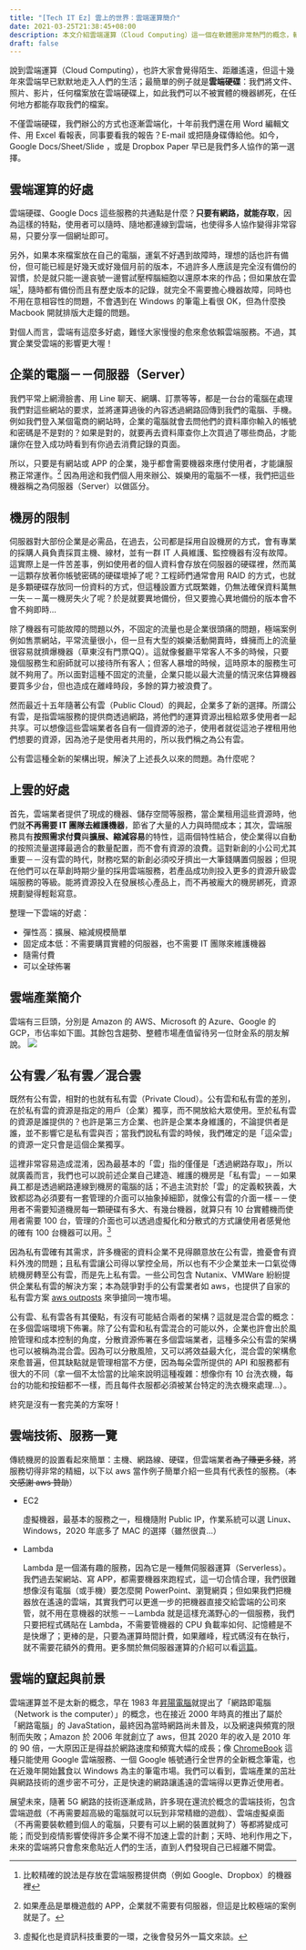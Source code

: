 ```yaml
---
title: "[Tech IT Ez] 雲上的世界：雲端運算簡介"
date: 2021-03-25T21:38:45+08:00
description: 本文介紹雲端運算（Cloud Computing）這一個在軟體圈非常熱門的概念，輔以商業角度說明為什麼企業紛紛在這幾年討論上雲的議題，希望能讓不懂技術的人也能了解其脈絡。
draft: false
---
```


說到雲端運算（Cloud Computing），也許大家會覺得陌生、距離遙遠，但這十幾年來雲端早已默默地走入人們的生活；最簡單的例子就是**雲端硬碟**：我們將文件、照片、影片，任何檔案放在雲端硬碟上，如此我們可以不被實體的機器綁死，在任何地方都能存取我們的檔案。

不僅雲端硬碟，我們辦公的方式也逐漸雲端化，十年前我們還在用 Word 編輯文件、用 Excel 看報表，同事要看我的報告？E-mail 或把隨身碟傳給他。如今，Google Docs/Sheet/Slide ，或是 Dropbox Paper 早已是我們多人協作的第一選擇。

## 雲端運算的好處

雲端硬碟、Google Docs 這些服務的共通點是什麼？**只要有網路，就能存取**，因為這樣的特點，使用者可以隨時、隨地都連線到雲端，也使得多人協作變得非常容易，只要分享一個網址即可。

另外，如果本來檔案放在自己的電腦，運氣不好遇到故障時，理想的話也許有備份，但可能已經是好幾天或好幾個月前的版本，不過許多人應該是完全沒有備份的習慣，於是就只能一邊哀號一邊嘗試壓榨腦細胞以還原本來的作品；但如果放在雲端[^1]，隨時都有備份而且有歷史版本的記錄，就完全不需要擔心機器故障，同時也不用在意相容性的問題，不會遇到在 Windows 的筆電上看很 OK，但為什麼換 Macbook 開就排版大走鐘的問題。

對個人而言，雲端有這麼多好處，難怪大家慢慢的愈來愈依賴雲端服務。不過，其實企業受雲端的影響更大喔！

## 企業的電腦－－伺服器（Server）

我們平常上網滑臉書、用 Line 聊天、網購、訂票等等，都是一台台的電腦在處理我們對這些網站的要求，並將運算過後的內容透過網路回傳到我們的電腦、手機。例如我們登入某個電商的網站時，企業的電腦就會去問他們的資料庫你輸入的帳號和密碼是不是對的？如果是對的，就要再去資料庫查你上次買過了哪些商品，才能讓你在登入成功時看到有你過去消費記錄的頁面。

所以，只要是有網站或 APP 的企業，幾乎都會需要機器來應付使用者，才能讓服務正常運作。[^2] 因為用途和我們個人用來辦公、娛樂用的電腦不一樣，我們把這些機器稱之為伺服器（Server）以做區分。

## 機房的限制

伺服器對大部份企業是必需品，在過去，公司都是採用自設機房的方式，會有專業的採購人員負責採買主機、線材，並有一群 IT 人員維護、監控機器有沒有故障。這實際上是一件苦差事，例如使用者的個人資料會存放在伺服器的硬碟裡，然而萬一這顆存放著你帳號密碼的硬碟壞掉了呢？工程師們通常會用 RAID 的方式，也就是多顆硬碟存放同一份資料的方式，但這種設置方式既繁雜，仍無法確保資料萬無一失－－萬一機房失火了呢？於是就要異地備份，但又要擔心異地備份的版本會不會不夠即時…

除了機器有可能故障的問題以外，不固定的流量也是企業很頭痛的問題，極端案例例如售票網站，平常流量很小，但一旦有大型的娛樂活動開賣時，蜂擁而上的流量很容易就擠爆機器（草東沒有門票QQ）。這就像餐廳平常客人不多的時候，只要幾個服務生和廚師就可以接待所有客人；但客人暴增的時候，這時原本的服務生可就不夠用了。所以面對這種不固定的流量，企業只能以最大流量的情況來估算機器要買多少台，但也造成在離峰時段，多餘的算力被浪費了。

然而最近十五年隨著公有雲（Public Cloud）的興起，企業多了新的選擇。所謂公有雲，是指雲端服務的提供商透過網路，將他們的運算資源出租給眾多使用者一起共享。可以想像這些雲端業者各自有一個資源的池子，使用者就從這池子裡租用他們想要的資源，因為池子是使用者共用的，所以我們稱之為公有雲。

公有雲這種全新的架構出現，解決了上述長久以來的問題。為什麼呢？

## 上雲的好處

首先，雲端業者提供了現成的機器、儲存空間等服務，當企業租用這些資源時，他們就**不再需要 IT 團隊去維護機器**，節省了大量的人力與時間成本；其次，雲端服務具有**按照需求付費**與**擴展、縮減容易**的特性，這兩個特性結合，使企業得以自動的按照流量選擇最適合的數量配置，而不會有資源的浪費。這對新創的小公司尤其重要－－沒有雲的時代，財務吃緊的新創必須咬牙擠出一大筆錢購置伺服器；但現在他們可以在草創時期少量的採用雲端服務，若產品成功則投入更多的資源升級雲端服務的等級。能將資源投入在發展核心產品上，而不再被龐大的機房綁死，資源規劃變得輕鬆寫意。

整理一下雲端的好處：

- 彈性高：擴展、縮減規模簡單
- 固定成本低：不需要購買實體的伺服器，也不需要 IT 團隊來維護機器
- 隨需付費
- 可以全球佈署

## 雲端產業簡介

雲端有三巨頭，分別是 Amazon 的 AWS、Microsoft 的 Azure、Google 的 GCP，市佔率如下圖。其餘包含趨勢、整體市場產值留待另一位財金系的朋友解說。
![](https://cdn.statcdn.com/Infographic/images/normal/18819.jpeg)

## 公有雲／私有雲／混合雲

既然有公有雲，相對的也就有私有雲（Private Cloud）。公有雲和私有雲的差別，在於私有雲的資源是指定的用戶（企業）獨享，而不開放給大眾使用。至於私有雲的資源是誰提供的？也許是第三方企業、也許是企業本身維護的，不論提供者是誰，並不影響它是私有雲與否；當我們說私有雲的時候，我們確定的是「這朵雲」的資源一定只會是這個企業獨享。

這裡非常容易造成混淆，因為最基本的「雲」指的僅僅是「透過網路存取」，所以就廣義而言，我們也可以說前述企業自己建造、維護的機房是「私有雲」－－如果員工都是透過網路連線到機房的電腦的話；不過主流對於「雲」的定義較狹義，大致都認為必須要有一套管理的介面可以抽象掉細節，就像公有雲的介面一樣－－使用者不需要知道機房每一顆硬碟有多大、有幾台機器，就算只有 10 台實體機而使用者需要 100 台，管理的介面也可以透過虛擬化和分散式的方式讓使用者感覺他的確有 100 台機器可以用。[^3]

因為私有雲確有其需求，許多機密的資料企業不見得願意放在公有雲，擔憂會有資料外洩的問題；且私有雲讓公司得以掌控全局，所以也有不少企業並未一口氣從傳統機房轉至公有雲，而是先上私有雲。一些公司包含 Nutanix、VMWare 紛紛提供企業私有雲的解決方案；本為競爭對手的公有雲業者如 aws，也提供了自家的私有雲方案 [aws outposts](https://aws.amazon.com/tw/outposts/) 來爭搶同一塊市場。

公有雲、私有雲各有其優點，有沒有可能結合兩者的架構？這就是混合雲的概念：在多個雲端環境下佈署。除了公有雲和私有雲混合的可能以外，企業也許會出於風險管理和成本控制的角度，分散資源佈署在多個雲端業者，這種多朵公有雲的架構也可以被稱為混合雲。因為可以分散風險，又可以將效益最大化，混合雲的架構愈來愈普遍，但其缺點就是管理相當不方便，因為每朵雲所提供的 API 和服務都有很大的不同（拿一個不太恰當的比喻來說明這種複雜：想像你有 10 台洗衣機，每台的功能和按鈕都不一樣，而且每件衣服都必須被某台特定的洗衣機來處理...）。

終究是沒有一套完美的方案呀！

## 雲端技術、服務一覽

傳統機房的設置看起來簡單：主機、網路線、硬碟，但雲端業者~~為了賺更多錢~~，將服務切得非常的精細，以下以 aws 當作例子簡單介紹一些具有代表性的服務。（~~本文感謝 aws 贊助~~）

- EC2
    
    虛擬機器，最基本的服務之一，租機隨附 Public IP，作業系統可以選 Linux、Windows，2020 年底多了 MAC 的選擇（雖然很貴...）

- Lambda
    
    Lambda 是一個滿有趣的服務，因為它是一種無伺服器運算（Serverless）。我們過去架網站、寫 APP，都需要機器來跑程式，這一切合情合理，我們很難想像沒有電腦（或手機）要怎麼開 PowerPoint、瀏覽網頁；但如果我們把機器放在遙遠的雲端，其實我們可以更進一步的把機器直接交給雲端的公司來管，就不用在意機器的狀態－－Lambda 就是這樣充滿野心的一個服務，我們只要把程式碼貼在 Lambda，不需要管機器的 CPU 負載率如何、記憶體是不是快爆了；更棒的是，只要為運算時間計費，如果離峰，程式碼沒有在執行，就不需要花額外的費用。更多關於無伺服器運算的介紹可以看[這篇](https://www.inside.com.tw/article/21862-AWS-webinar-serverless)。
    

## 雲端的竄起與前景

雲端運算並不是太新的概念，早在 1983 年[昇陽電腦](https://zh.wikipedia.org/wiki/昇陽電腦)就提出了「網路即電腦（Network is the computer）」的概念，也在接近 2000 年時真的推出了屬於「網路電腦」的 JavaStation，最終因為當時網路尚未普及，以及網速與頻寬的限制而失敗；Amazon 於 2006 年就創立了 aws，但其 2020 年的收入是 2010 年的 90 倍，一大原因正是得益於網路速度和頻寬大幅的成長；像 [ChromeBook](https://www.techbang.com/posts/22263-chromebook-replace-laptops-work-pchmoe-228-enterprises-of-science-and-technology) 這種只能使用 Google 雲端服務、一個 Google 帳號通行全世界的全新概念筆電，也在近幾年開始蠶食以 Windows 為主的筆電市場。我們可以看到，雲端產業的茁壯與網路技術的進步密不可分，正是快速的網路讓遙遠的雲端得以更靠近使用者。

展望未來，隨著 5G 網路的技術逐漸成熟，許多現在還流於概念的雲端技術，包含雲端遊戲（不再需要超高級的電腦就可以玩到非常精緻的遊戲）、雲端虛擬桌面（不再需要裝軟體到個人的電腦，只要有可以上網的裝置就夠了）等都將變成可能；而受到疫情影響使得許多企業不得不加速上雲的計劃；天時、地利作用之下，未來的雲端將只會愈來愈貼近人們的生活，直到人們發現自己已經離不開雲。

[^1]: 比較精確的說法是存放在雲端服務提供商（例如 Google、Dropbox）的機器裡
[^2]: 如果產品是單機遊戲的 APP，企業就不需要有伺服器，但這是比較極端的案例就是了。
[^3]: 虛擬化也是資訊科技重要的一環，之後會發另外一篇文來談。